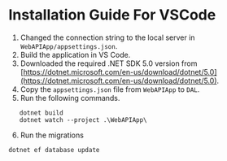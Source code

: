 # Installation Guide For VSCode

1. Changed the connection string to the local server in `WebAPIApp/appsettings.json`.
2. Build the application in VS Code.
3. Downloaded the required .NET SDK 5.0 version from [https://dotnet.microsoft.com/en-us/download/dotnet/5.0](https://dotnet.microsoft.com/en-us/download/dotnet/5.0).
4. Copy the `appsettings.json` file from `WebAPIApp` to `DAL`.
5. Run the following commands.

```
   dotnet build
   dotnet watch --project .\WebAPIApp\
```

6. Run the migrations

```
dotnet ef database update
```
